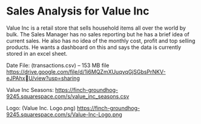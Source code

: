 # Sales Analysis for Value Inc 


Value Inc is a retail store that sells household items all over the world by bulk. 
The Sales Manager has no sales reporting but he has a brief idea of current sales.
He also has no idea of the monthly cost, profit and top selling products. He wants a 
dashboard on this and says the data is currently stored in an excel sheet.


Date File: (transactions.csv) – 153 MB file
https://drive.google.com/file/d/1i6MQZmXUuqyqGjSGbsPrNKV-eJPAhxU/view?usp=sharing


Value Inc Seasons:
https://finch-groundhog-9245.squarespace.com/s/value_inc_seasons.csv


Logo: (Value Inc. Logo.png)
https://finch-groundhog-9245.squarespace.com/s/Value-Inc-Logo.png
